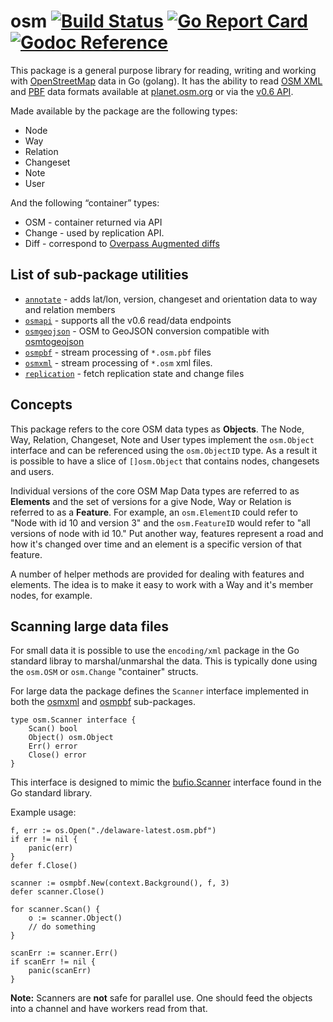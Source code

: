 osm [![Build Status](https://travis-ci.org/paulmach/osm.svg?branch=master)](https://travis-ci.org/paulmach/osm) [![Go Report Card](https://goreportcard.com/badge/github.com/paulmach/osm)](https://goreportcard.com/report/github.com/paulmach/osm) [![Godoc Reference](https://godoc.org/github.com/paulmach/osm?status.svg)](https://godoc.org/github.com/paulmach/osm)
=====

This package is a general purpose library for reading, writing and working
with [OpenStreetMap](https://osm.org) data in Go (golang). It has the ability to
read [OSM XML](https://wiki.openstreetmap.org/wiki/OSM_XML) and
[PBF](https://wiki.openstreetmap.org/wiki/PBF_Format) data formats available at
[planet.osm.org](https://planet.osm.org/) or via the
[v0.6 API](https://wiki.openstreetmap.org/wiki/API_v0.6).


Made available by the package are the following types:

* Node
* Way
* Relation
* Changeset
* Note
* User

And the following “container” types:

* OSM - container returned via API
* Change - used by replication API.
* Diff - correspond to [Overpass Augmented diffs](https://wiki.openstreetmap.org/wiki/Overpass_API/Augmented_Diffs)

## List of sub-package utilities

* [`annotate`](annotate) - adds lat/lon, version, changeset and orientation data to way and relation members
* [`osmapi`](osmapi) - supports all the v0.6 read/data endpoints
* [`osmgeojson`](osmgeojson) - OSM to GeoJSON conversion compatible with [osmtogeojson](https://github.com/tyrasd/osmtogeojson)
* [`osmpbf`](osmpbf) - stream processing of `*.osm.pbf` files
* [`osmxml`](osmxml) - stream processing of `*.osm` xml files.
* [`replication`](replication) - fetch replication state and change files

## Concepts

This package refers to the core OSM data types as **Objects**. The Node, Way,
Relation, Changeset, Note and User types implement the `osm.Object` interface
and can be referenced using the `osm.ObjectID` type. As a result it is possible
to have a slice of `[]osm.Object` that contains nodes, changesets and users.

Individual versions of the core OSM Map Data types are referred to as **Elements**
and the set of versions for a give Node, Way or Relation is referred to as a
**Feature**. For example, an `osm.ElementID` could refer to "Node with id 10 and
version 3" and the `osm.FeatureID` would refer to "all versions of node with id 10."
Put another way, features represent a road and how it's changed over time and an
element is a specific version of that feature.

A number of helper methods are provided for dealing with features and elements.
The idea is to make it easy to work with a Way and it's member nodes, for example.

## Scanning large data files

For small data it is possible to use the `encoding/xml` package in the
Go standard libray to marshal/unmarshal the data. This is typically done using the
`osm.OSM` or `osm.Change` "container" structs.

For large data the package defines the `Scanner` interface implemented in both the [osmxml](osmxml)
and [osmpbf](osmpbf) sub-packages.

	type osm.Scanner interface {
		Scan() bool
		Object() osm.Object
		Err() error
		Close() error
	}

This interface is designed to mimic the [bufio.Scanner](https://golang.org/pkg/bufio/#Scanner)
interface found in the Go standard library.

Example usage:

	f, err := os.Open("./delaware-latest.osm.pbf")
	if err != nil {
		panic(err)
	}
	defer f.Close()

	scanner := osmpbf.New(context.Background(), f, 3)
	defer scanner.Close()

	for scanner.Scan() {
		o := scanner.Object()
		// do something
	}
	
	scanErr := scanner.Err()
	if scanErr != nil {
		panic(scanErr)
	}

**Note:** Scanners are **not** safe for parallel use. One should feed the
objects into a channel and have workers read from that.
